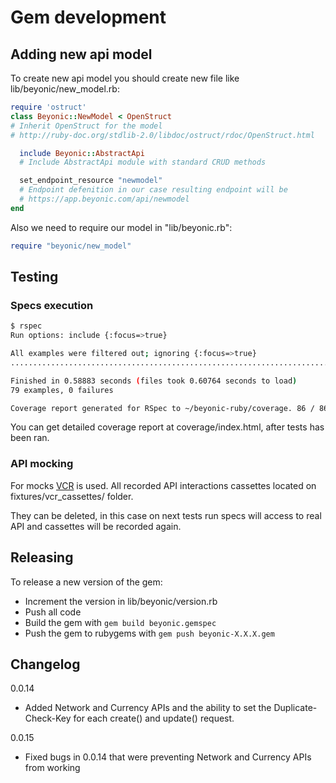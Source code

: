 # Gem development
## Adding new api model

To create new api model you should create new file like lib/beyonic/new_model.rb:
```ruby
require 'ostruct'
class Beyonic::NewModel < OpenStruct
# Inherit OpenStruct for the model
# http://ruby-doc.org/stdlib-2.0/libdoc/ostruct/rdoc/OpenStruct.html

  include Beyonic::AbstractApi
  # Include AbstractApi module with standard CRUD methods

  set_endpoint_resource "newmodel"
  # Endpoint defenition in our case resulting endpoint will be
  # https://app.beyonic.com/api/newmodel
end
```
Also we need to require our model in "lib/beyonic.rb":
```ruby
require "beyonic/new_model"
```

## Testing

### Specs execution
```sh
$ rspec
Run options: include {:focus=>true}

All examples were filtered out; ignoring {:focus=>true}
...............................................................................

Finished in 0.58883 seconds (files took 0.60764 seconds to load)
79 examples, 0 failures

Coverage report generated for RSpec to ~/beyonic-ruby/coverage. 86 / 86 LOC (100.0%) covered.
```

You can get detailed coverage report at coverage/index.html, after tests has been ran.

### API mocking
For mocks [VCR](https://github.com/vcr/vcr) is used.
All recorded API interactions cassettes located on fixtures/vcr_cassettes/ folder.

They can be deleted, in this case on next tests run specs will access to real API and cassettes will be recorded again.

## Releasing
To release a new version of the gem:
- Increment the version in lib/beyonic/version.rb
- Push all code
- Build the gem with ```gem build beyonic.gemspec```
- Push the gem to rubygems with ```gem push beyonic-X.X.X.gem```

## Changelog

0.0.14 
- Added Network and Currency APIs and the ability to set the Duplicate-Check-Key for each create() and update() request.

0.0.15 
- Fixed bugs in 0.0.14 that were preventing Network and Currency APIs from working